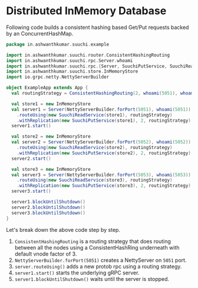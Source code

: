 # Distributed InMemory Database

Following code builds a consistent hashing based Get/Put requests backed by an ConcurrentHashMap.

```scala
package in.ashwanthkumar.suuchi.example

import in.ashwanthkumar.suuchi.router.ConsistentHashingRouting
import in.ashwanthkumar.suuchi.rpc.Server.whoami
import in.ashwanthkumar.suuchi.rpc.{Server, SuuchiPutService, SuuchiReadService}
import in.ashwanthkumar.suuchi.store.InMemoryStore
import io.grpc.netty.NettyServerBuilder

object ExampleApp extends App {
  val routingStrategy = ConsistentHashingRouting(2, whoami(5051), whoami(5052), whoami(5053))

  val store1 = new InMemoryStore
  val server1 = Server(NettyServerBuilder.forPort(5051), whoami(5051))
    .routeUsing(new SuuchiReadService(store1), routingStrategy)
    .withReplication(new SuuchiPutService(store1), 2, routingStrategy)
  server1.start()

  val store2 = new InMemoryStore
  val server2 = Server(NettyServerBuilder.forPort(5052), whoami(5052))
    .routeUsing(new SuuchiReadService(store2), routingStrategy)
    .withReplication(new SuuchiPutService(store2), 2, routingStrategy)
  server2.start()

  val store3 = new InMemoryStore
  val server3 = Server(NettyServerBuilder.forPort(5053), whoami(5053))
    .routeUsing(new SuuchiReadService(store3), routingStrategy)
    .withReplication(new SuuchiPutService(store3), 2, routingStrategy)
  server3.start()

  server1.blockUntilShutdown()
  server2.blockUntilShutdown()
  server3.blockUntilShutdown()
}
```

Let's break down the above code step by step.

1. `ConsistentHashingRouting` is a routing strategy that does routing between all the nodes using a ConsistentHashRing underneath with default vnode factor of 3.
2. `NettyServerBuilder.forPort(5051)` creates a NettyServer on `5051` port.
3. `server.routeUsing()` adds a new protob rpc using a routing strategy.
4. `server1.start()` starts the underlying gRPC server.
5. `server1.blockUntilShutdown()` waits until the server is stopped.
